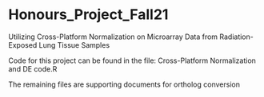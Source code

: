 # Honours_Project_Fall21
Utilizing Cross-Platform Normalization on Microarray Data from Radiation-Exposed Lung Tissue Samples

Code for this project can be found in the file: Cross-Platform Normalization and DE code.R

The remaining files are supporting documents for ortholog conversion
